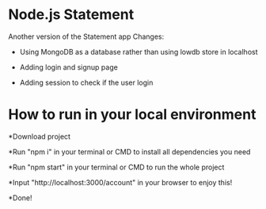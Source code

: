 # Node.js Statement
Another version of the Statement app
Changes:  
* Using MongoDB as a database rather than  using lowdb store in localhost
  
* Adding login and signup page
  
* Adding session to check if the user login       

  


# How to run in your local environment  
*Download project  

*Run "npm i" in your terminal or CMD to install all dependencies you need  

*Run "npm start" in your terminal or CMD to run the whole project  

*Input "http://localhost:3000/account" in your browser to enjoy this!  

*Done!

